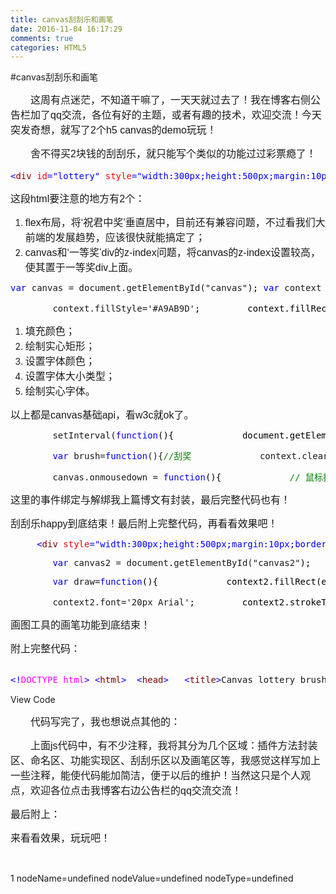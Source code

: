 ```yaml
---
title: canvas刮刮乐和画笔
date: 2016-11-04 16:17:29
comments: true
categories: HTML5
---
```


#canvas刮刮乐和画笔
<p><span style="font-family: 'comic sans ms', sans-serif; font-size: 16px;">　　这周有点迷茫，不知道干嘛了，一天天就过去了！我在博客右侧公告栏加了qq交流，各位有好的主题，或者有趣的技术，欢迎交流！今天突发奇想，就写了2个h5 canvas的demo玩玩！</span></p><p><span style="font-family: 'comic sans ms', sans-serif; font-size: 16px;">　　舍不得买2块钱的刮刮乐，就只能写个类似的功能过过彩票瘾了！</span></p><div class="cnblogs_code"> <pre><span style="color: #0000ff;">&lt;</span><span style="color: #800000;">div </span><span style="color: #ff0000;">id</span><span style="color: #0000ff;">="lottery"</span><span style="color: #ff0000;"> style</span><span style="color: #0000ff;">="width:300px;height:500px;margin:10px;background-color:lightskyblue;border-radius:5px;float:left;"</span><span style="color: #0000ff;">&gt;</span>          <span style="color: #0000ff;">&lt;</span><span style="color: #800000;">div </span><span style="color: #ff0000;">style</span><span style="color: #0000ff;">="width:300px;height:100px;line-height:100px;text-align:center;font-size:33px;color:blueviolet;"</span><span style="color: #0000ff;">&gt;</span>NICK彩票<span style="color: #0000ff;">&lt;/</span><span style="color: #800000;">div</span><span style="color: #0000ff;">&gt;</span>          <span style="color: #0000ff;">&lt;</span><span style="color: #800000;">div </span><span style="color: #ff0000;">id</span><span style="color: #0000ff;">="txt"</span><span style="color: #ff0000;"> style</span><span style="color: #0000ff;">="width:300px;height:200px;font-size:40px;color:peachpuff;display:flex;justify-content:center;align-items:center;flex-direction:column;"</span><span style="color: #0000ff;">&gt;</span>              <span style="color: #0000ff;">&lt;</span><span style="color: #800000;">span</span><span style="color: #0000ff;">&gt;</span>祝<span style="color: #0000ff;">&lt;/</span><span style="color: #800000;">span</span><span style="color: #0000ff;">&gt;</span>              <span style="color: #0000ff;">&lt;</span><span style="color: #800000;">span</span><span style="color: #0000ff;">&gt;</span>君<span style="color: #0000ff;">&lt;/</span><span style="color: #800000;">span</span><span style="color: #0000ff;">&gt;</span>              <span style="color: #0000ff;">&lt;</span><span style="color: #800000;">span</span><span style="color: #0000ff;">&gt;</span>中<span style="color: #0000ff;">&lt;/</span><span style="color: #800000;">span</span><span style="color: #0000ff;">&gt;</span>              <span style="color: #0000ff;">&lt;</span><span style="color: #800000;">span</span><span style="color: #0000ff;">&gt;</span>奖<span style="color: #0000ff;">&lt;/</span><span style="color: #800000;">span</span><span style="color: #0000ff;">&gt;</span>          <span style="color: #0000ff;">&lt;/</span><span style="color: #800000;">div</span><span style="color: #0000ff;">&gt;</span>          <span style="color: #0000ff;">&lt;</span><span style="color: #800000;">div </span><span style="color: #ff0000;">id</span><span style="color: #0000ff;">="canvasArea"</span><span style="color: #ff0000;"> style</span><span style="color: #0000ff;">="width:300px;height:200px;position:relative;"</span><span style="color: #0000ff;">&gt;</span>              <span style="color: #0000ff;">&lt;</span><span style="color: #800000;">div </span><span style="color: #ff0000;">style</span><span style="color: #0000ff;">="width:300px;height:200px;position:absolute;top:0;left:0;z-index:1;text-align:center;line-height:200px;font-weight:bold;font-size:56px;color:indianred;"</span><span style="color: #0000ff;">&gt;</span>一等奖<span style="color: #0000ff;">&lt;/</span><span style="color: #800000;">div</span><span style="color: #0000ff;">&gt;</span>              <span style="color: #0000ff;">&lt;</span><span style="color: #800000;">canvas </span><span style="color: #ff0000;">id</span><span style="color: #0000ff;">="canvas"</span><span style="color: #ff0000;"> width</span><span style="color: #0000ff;">="300px"</span><span style="color: #ff0000;"> height</span><span style="color: #0000ff;">="200px"</span><span style="color: #ff0000;"> style</span><span style="color: #0000ff;">="position:absolute;top:0;left:0;z-index:2;"</span><span style="color: #0000ff;">&gt;&lt;/</span><span style="color: #800000;">canvas</span><span style="color: #0000ff;">&gt;</span>          <span style="color: #0000ff;">&lt;/</span><span style="color: #800000;">div</span><span style="color: #0000ff;">&gt;</span>      <span style="color: #0000ff;">&lt;/</span><span style="color: #800000;">div</span><span style="color: #0000ff;">&gt;</span></pre> </div><p><span style="font-family: 'comic sans ms', sans-serif; font-size: 16px;">这段html要注意的地方有2个：</span></p><ol> <li><span style="font-family: 'comic sans ms', sans-serif; font-size: 16px;">flex布局，将&lsquo;祝君中奖&rsquo;垂直居中，目前还有兼容问题，不过看我们大前端的发展趋势，应该很快就能搞定了；</span></li> <li><span style="font-family: 'comic sans ms', sans-serif; font-size: 16px;">canvas和&lsquo;一等奖&rsquo;div的z-index问题，将canvas的z-index设置较高，使其置于一等奖div上面。</span></li> </ol><div class="cnblogs_code"> <pre><span style="color: #0000ff;">var</span> canvas = document.getElementById("canvas"<span style="color: #000000;">); </span><span style="color: #0000ff;">var</span> context = canvas.getContext("2d");</pre> </div><div class="cnblogs_code"> <pre>        context.fillStyle='#A9AB9D'<span style="color: #000000;">;         context.fillRect(</span>10,10,280,180<span style="color: #000000;">);         context.fillStyle</span>='#000'<span style="color: #000000;">;         context.font</span>='50px Arial'<span style="color: #000000;">;         context.fillText(</span>'刮奖区',75,115);</pre> </div><ol> <li><span style="font-family: 'comic sans ms', sans-serif; font-size: 16px;">填充颜色；</span></li> <li><span style="font-family: 'comic sans ms', sans-serif; font-size: 16px;">绘制实心矩形；</span></li> <li><span style="font-family: 'comic sans ms', sans-serif; font-size: 16px;">设置字体颜色；</span></li> <li><span style="font-family: 'comic sans ms', sans-serif; font-size: 16px;">设置字体大小类型；</span></li> <li><span style="font-family: 'comic sans ms', sans-serif; font-size: 16px;">绘制实心字体。</span></li> </ol><p><span style="font-family: 'comic sans ms', sans-serif; font-size: 16px;">以上都是canvas基础api，看w3c就ok了。</span></p><div class="cnblogs_code"> <pre>        setInterval(<span style="color: #0000ff;">function</span><span style="color: #000000;">(){             document.getElementById(</span>'txt').style.color = document.getElementById('txt').style.color=='peachpuff' ? 'yellow' : 'peachpuff'<span style="color: #000000;">;         },</span>500);</pre> </div><div class="cnblogs_code"> <pre>        <span style="color: #0000ff;">var</span> brush=<span style="color: #0000ff;">function</span>(){<span style="color: #008000;">//</span><span style="color: #008000;">刮奖</span>             context.clearRect(event.offsetX,event.offsetY,20,20<span style="color: #000000;">);         };</span></pre> </div><div class="cnblogs_code"> <pre>        canvas.onmousedown = <span style="color: #0000ff;">function</span><span style="color: #000000;">(){             </span><span style="color: #008000;">//</span><span style="color: #008000;"> 鼠标按下时 - 绑定鼠标跟随事件</span>             bindHandler(canvas,'mousemove',brush,<span style="color: #0000ff;">false</span><span style="color: #000000;">);         }         canvas.onmouseup </span>= <span style="color: #0000ff;">function</span><span style="color: #000000;">(){             </span><span style="color: #008000;">//</span><span style="color: #008000;"> 停止刮奖功能 - 解绑鼠标跟随事件</span>             removeHandler(canvas,"mousemove",brush,<span style="color: #0000ff;">false</span><span style="color: #000000;">);         }</span></pre> </div><p><span style="font-family: 'comic sans ms', sans-serif; font-size: 16px;">这里的事件绑定与解绑我上篇博文有封装，最后完整代码也有！</span></p><p><span style="font-family: 'comic sans ms', sans-serif; font-size: 16px;">刮刮乐happy到底结束！最后附上完整代码，再看看效果吧！</span></p><div class="cnblogs_code"> <pre>     <span style="color: #0000ff;">&lt;</span><span style="color: #800000;">div </span><span style="color: #ff0000;">style</span><span style="color: #0000ff;">="width:300px;height:500px;margin:10px;border-radius:10px;overflow:hidden;float:right;"</span><span style="color: #0000ff;">&gt;</span>          <span style="color: #0000ff;">&lt;</span><span style="color: #800000;">canvas </span><span style="color: #ff0000;">id</span><span style="color: #0000ff;">="canvas2"</span><span style="color: #ff0000;"> width</span><span style="color: #0000ff;">="300px"</span><span style="color: #ff0000;"> height</span><span style="color: #0000ff;">="500px"</span><span style="color: #ff0000;"> style</span><span style="color: #0000ff;">="background-color:lightblue;"</span><span style="color: #0000ff;">&gt;&lt;/</span><span style="color: #800000;">canvas</span><span style="color: #0000ff;">&gt;</span>      <span style="color: #0000ff;">&lt;/</span><span style="color: #800000;">div</span><span style="color: #0000ff;">&gt;</span></pre> </div><div class="cnblogs_code"> <pre>        <span style="color: #0000ff;">var</span> canvas2 = document.getElementById("canvas2"<span style="color: #000000;">);         </span><span style="color: #0000ff;">var</span> context2 = canvas2.getContext("2d");</pre> </div><div class="cnblogs_code"> <pre>        <span style="color: #0000ff;">var</span> draw=<span style="color: #0000ff;">function</span><span style="color: #000000;">(){             context2.fillRect(event.offsetX,event.offsetY,</span>10,10<span style="color: #000000;">);         };</span></pre> </div><div class="cnblogs_code"> <pre>        context2.font='20px Arial'<span style="color: #000000;">;         context2.strokeText(</span>'NICK画笔',100,30);<span style="color: #008000;">//</span><span style="color: #008000;">写个头</span>         <span style="color: #008000;">//</span><span style="color: #008000;">1. 为canvas元素onmousedown和onmouseup事件</span>         canvas2.onmousedown = <span style="color: #0000ff;">function</span><span style="color: #000000;">(){             </span><span style="color: #008000;">//</span><span style="color: #008000;"> 启用画笔功能 - 绑定鼠标跟随事件</span>             bindHandler(canvas2,'mousemove',draw,<span style="color: #0000ff;">false</span><span style="color: #000000;">);         }         canvas2.onmouseup </span>= <span style="color: #0000ff;">function</span><span style="color: #000000;">(){             </span><span style="color: #008000;">//</span><span style="color: #008000;"> 停止画笔功能 - 解绑鼠标跟随事件</span>             removeHandler(canvas2,"mousemove",draw,<span style="color: #0000ff;">false</span><span style="color: #000000;">);         }</span></pre> </div><p><span style="font-family: 'comic sans ms', sans-serif; font-size: 16px;">画图工具的画笔功能到底结束！</span></p><p><span style="font-family: 'comic sans ms', sans-serif; font-size: 16px;">附上完整代码：</span></p><div class="cnblogs_code" onclick="cnblogs_code_show('900b9f94-3fe0-4916-a8b5-cd220a54ab30')"><img id="code_img_closed_900b9f94-3fe0-4916-a8b5-cd220a54ab30" class="code_img_closed" src="http://images.cnblogs.com/OutliningIndicators/ContractedBlock.gif" alt=""><img id="code_img_opened_900b9f94-3fe0-4916-a8b5-cd220a54ab30" class="code_img_opened" style="display: none;" onclick="cnblogs_code_hide('900b9f94-3fe0-4916-a8b5-cd220a54ab30',event)" src="http://images.cnblogs.com/OutliningIndicators/ExpandedBlockStart.gif" alt=""> <div id="cnblogs_code_open_900b9f94-3fe0-4916-a8b5-cd220a54ab30" class="cnblogs_code_hide"> <pre><span style="color: #0000ff;">&lt;!</span><span style="color: #ff00ff;">DOCTYPE html</span><span style="color: #0000ff;">&gt;</span> <span style="color: #0000ff;">&lt;</span><span style="color: #800000;">html</span><span style="color: #0000ff;">&gt;</span>  <span style="color: #0000ff;">&lt;</span><span style="color: #800000;">head</span><span style="color: #0000ff;">&gt;</span>   <span style="color: #0000ff;">&lt;</span><span style="color: #800000;">title</span><span style="color: #0000ff;">&gt;</span>Canvas lottery brush nick<span style="color: #0000ff;">&lt;/</span><span style="color: #800000;">title</span><span style="color: #0000ff;">&gt;</span>   <span style="color: #0000ff;">&lt;</span><span style="color: #800000;">meta </span><span style="color: #ff0000;">charset</span><span style="color: #0000ff;">="utf-8"</span><span style="color: #0000ff;">/&gt;</span>  <span style="color: #0000ff;">&lt;/</span><span style="color: #800000;">head</span><span style="color: #0000ff;">&gt;</span>  <span style="color: #0000ff;">&lt;</span><span style="color: #800000;">body</span><span style="color: #0000ff;">&gt;</span>  <span style="color: #0000ff;">&lt;</span><span style="color: #800000;">div </span><span style="color: #ff0000;">style</span><span style="color: #0000ff;">="width:640px;margin:auto;"</span><span style="color: #0000ff;">&gt;</span>      <span style="color: #008000;">&lt;!--</span><span style="color: #008000;">刮刮乐</span><span style="color: #008000;">--&gt;</span>      <span style="color: #0000ff;">&lt;</span><span style="color: #800000;">div </span><span style="color: #ff0000;">id</span><span style="color: #0000ff;">="lottery"</span><span style="color: #ff0000;"> style</span><span style="color: #0000ff;">="width:300px;height:500px;margin:10px;background-color:lightskyblue;border-radius:5px;float:left;"</span><span style="color: #0000ff;">&gt;</span>          <span style="color: #0000ff;">&lt;</span><span style="color: #800000;">div </span><span style="color: #ff0000;">style</span><span style="color: #0000ff;">="width:300px;height:100px;line-height:100px;text-align:center;font-size:33px;color:blueviolet;"</span><span style="color: #0000ff;">&gt;</span>NICK彩票<span style="color: #0000ff;">&lt;/</span><span style="color: #800000;">div</span><span style="color: #0000ff;">&gt;</span>          <span style="color: #0000ff;">&lt;</span><span style="color: #800000;">div </span><span style="color: #ff0000;">id</span><span style="color: #0000ff;">="txt"</span><span style="color: #ff0000;"> style</span><span style="color: #0000ff;">="width:300px;height:200px;font-size:40px;color:peachpuff;display:flex;justify-content:center;align-items:center;flex-direction:column;"</span><span style="color: #0000ff;">&gt;</span>              <span style="color: #0000ff;">&lt;</span><span style="color: #800000;">span</span><span style="color: #0000ff;">&gt;</span>祝<span style="color: #0000ff;">&lt;/</span><span style="color: #800000;">span</span><span style="color: #0000ff;">&gt;</span>              <span style="color: #0000ff;">&lt;</span><span style="color: #800000;">span</span><span style="color: #0000ff;">&gt;</span>君<span style="color: #0000ff;">&lt;/</span><span style="color: #800000;">span</span><span style="color: #0000ff;">&gt;</span>              <span style="color: #0000ff;">&lt;</span><span style="color: #800000;">span</span><span style="color: #0000ff;">&gt;</span>中<span style="color: #0000ff;">&lt;/</span><span style="color: #800000;">span</span><span style="color: #0000ff;">&gt;</span>              <span style="color: #0000ff;">&lt;</span><span style="color: #800000;">span</span><span style="color: #0000ff;">&gt;</span>奖<span style="color: #0000ff;">&lt;/</span><span style="color: #800000;">span</span><span style="color: #0000ff;">&gt;</span>          <span style="color: #0000ff;">&lt;/</span><span style="color: #800000;">div</span><span style="color: #0000ff;">&gt;</span>          <span style="color: #0000ff;">&lt;</span><span style="color: #800000;">div </span><span style="color: #ff0000;">id</span><span style="color: #0000ff;">="canvasArea"</span><span style="color: #ff0000;"> style</span><span style="color: #0000ff;">="width:300px;height:200px;position:relative;"</span><span style="color: #0000ff;">&gt;</span>              <span style="color: #0000ff;">&lt;</span><span style="color: #800000;">div </span><span style="color: #ff0000;">style</span><span style="color: #0000ff;">="width:300px;height:200px;position:absolute;top:0;left:0;z-index:1;text-align:center;line-height:200px;font-weight:bold;font-size:56px;color:indianred;"</span><span style="color: #0000ff;">&gt;</span>一等奖<span style="color: #0000ff;">&lt;/</span><span style="color: #800000;">div</span><span style="color: #0000ff;">&gt;</span>              <span style="color: #0000ff;">&lt;</span><span style="color: #800000;">canvas </span><span style="color: #ff0000;">id</span><span style="color: #0000ff;">="canvas"</span><span style="color: #ff0000;"> width</span><span style="color: #0000ff;">="300px"</span><span style="color: #ff0000;"> height</span><span style="color: #0000ff;">="200px"</span><span style="color: #ff0000;"> style</span><span style="color: #0000ff;">="position:absolute;top:0;left:0;z-index:2;"</span><span style="color: #0000ff;">&gt;&lt;/</span><span style="color: #800000;">canvas</span><span style="color: #0000ff;">&gt;</span>          <span style="color: #0000ff;">&lt;/</span><span style="color: #800000;">div</span><span style="color: #0000ff;">&gt;</span>      <span style="color: #0000ff;">&lt;/</span><span style="color: #800000;">div</span><span style="color: #0000ff;">&gt;</span>      <span style="color: #008000;">&lt;!--</span><span style="color: #008000;">画图工具画笔功能</span><span style="color: #008000;">--&gt;</span>      <span style="color: #0000ff;">&lt;</span><span style="color: #800000;">div </span><span style="color: #ff0000;">style</span><span style="color: #0000ff;">="width:300px;height:500px;margin:10px;border-radius:10px;overflow:hidden;float:right;"</span><span style="color: #0000ff;">&gt;</span>          <span style="color: #0000ff;">&lt;</span><span style="color: #800000;">canvas </span><span style="color: #ff0000;">id</span><span style="color: #0000ff;">="canvas2"</span><span style="color: #ff0000;"> width</span><span style="color: #0000ff;">="300px"</span><span style="color: #ff0000;"> height</span><span style="color: #0000ff;">="500px"</span><span style="color: #ff0000;"> style</span><span style="color: #0000ff;">="background-color:lightblue;"</span><span style="color: #0000ff;">&gt;&lt;/</span><span style="color: #800000;">canvas</span><span style="color: #0000ff;">&gt;</span>      <span style="color: #0000ff;">&lt;/</span><span style="color: #800000;">div</span><span style="color: #0000ff;">&gt;</span>  <span style="color: #0000ff;">&lt;/</span><span style="color: #800000;">div</span><span style="color: #0000ff;">&gt;</span>  <span style="color: #0000ff;">&lt;</span><span style="color: #800000;">div </span><span style="color: #ff0000;">style</span><span style="color: #0000ff;">="text-align:center;"</span><span style="color: #0000ff;">&gt;</span>      <span style="color: #0000ff;">&lt;</span><span style="color: #800000;">p</span><span style="color: #0000ff;">&gt;</span>刮刮乐：鼠标按住不放，拖动开始刮奖！<span style="color: #0000ff;">&lt;/</span><span style="color: #800000;">p</span><span style="color: #0000ff;">&gt;</span>      <span style="color: #0000ff;">&lt;</span><span style="color: #800000;">p</span><span style="color: #0000ff;">&gt;</span>画笔：鼠标按住不放，拖动画画！<span style="color: #0000ff;">&lt;/</span><span style="color: #800000;">p</span><span style="color: #0000ff;">&gt;</span>  <span style="color: #0000ff;">&lt;/</span><span style="color: #800000;">div</span><span style="color: #0000ff;">&gt;</span>     <span style="color: #0000ff;">&lt;</span><span style="color: #800000;">script</span><span style="color: #0000ff;">&gt;</span>         <span style="background-color: #f5f5f5; color: #008000;">//</span><span style="background-color: #f5f5f5; color: #008000;">插件方法封装区</span> <span style="background-color: #f5f5f5; color: #000000;">         ;(</span><span style="background-color: #f5f5f5; color: #0000ff;">function</span><span style="background-color: #f5f5f5; color: #000000;">(){             </span><span style="background-color: #f5f5f5; color: #008000;">//</span><span style="background-color: #f5f5f5; color: #008000;"> 事件绑定</span> <span style="background-color: #f5f5f5; color: #000000;">            window.bindHandler </span><span style="background-color: #f5f5f5; color: #000000;">=</span><span style="background-color: #f5f5f5; color: #000000;"> (</span><span style="background-color: #f5f5f5; color: #0000ff;">function</span><span style="background-color: #f5f5f5; color: #000000;">() {                 </span><span style="background-color: #f5f5f5; color: #0000ff;">if</span><span style="background-color: #f5f5f5; color: #000000;"> (window.addEventListener) {</span><span style="background-color: #f5f5f5; color: #008000;">//</span><span style="background-color: #f5f5f5; color: #008000;"> 标准浏览器</span>                     <span style="background-color: #f5f5f5; color: #0000ff;">return</span> <span style="background-color: #f5f5f5; color: #0000ff;">function</span><span style="background-color: #f5f5f5; color: #000000;">(elem, type, handler) {                         </span><span style="background-color: #f5f5f5; color: #008000;">//</span><span style="background-color: #f5f5f5; color: #008000;"> elem:节点    type:事件类型   handler:事件处理函数</span>                         <span style="background-color: #f5f5f5; color: #008000;">//</span><span style="background-color: #f5f5f5; color: #008000;"> 最后一个参数为true:在捕获阶段调用事件处理程序;为false:在冒泡阶段调用事件处理程序。注意：ie没有这个参数</span> <span style="background-color: #f5f5f5; color: #000000;">                        elem.addEventListener(type, handler, </span><span style="background-color: #f5f5f5; color: #0000ff;">false</span><span style="background-color: #f5f5f5; color: #000000;">);                     }                 } </span><span style="background-color: #f5f5f5; color: #0000ff;">else</span> <span style="background-color: #f5f5f5; color: #0000ff;">if</span><span style="background-color: #f5f5f5; color: #000000;"> (window.attachEvent) {</span><span style="background-color: #f5f5f5; color: #008000;">//</span><span style="background-color: #f5f5f5; color: #008000;"> IE浏览器</span>                     <span style="background-color: #f5f5f5; color: #0000ff;">return</span> <span style="background-color: #f5f5f5; color: #0000ff;">function</span><span style="background-color: #f5f5f5; color: #000000;">(elem, type, handler) {                         elem.attachEvent(</span><span style="background-color: #f5f5f5; color: #000000;">"</span><span style="background-color: #f5f5f5; color: #000000;">on</span><span style="background-color: #f5f5f5; color: #000000;">"</span> <span style="background-color: #f5f5f5; color: #000000;">+</span><span style="background-color: #f5f5f5; color: #000000;"> type, handler);                     }                 }             }());             </span><span style="background-color: #f5f5f5; color: #008000;">//</span><span style="background-color: #f5f5f5; color: #008000;"> 事件解除</span> <span style="background-color: #f5f5f5; color: #000000;">            window.removeHandler </span><span style="background-color: #f5f5f5; color: #000000;">=</span><span style="background-color: #f5f5f5; color: #000000;"> (</span><span style="background-color: #f5f5f5; color: #0000ff;">function</span><span style="background-color: #f5f5f5; color: #000000;">() {                 </span><span style="background-color: #f5f5f5; color: #0000ff;">if</span><span style="background-color: #f5f5f5; color: #000000;"> (window.removeEventListener) {</span><span style="background-color: #f5f5f5; color: #008000;">//</span><span style="background-color: #f5f5f5; color: #008000;"> 标准浏览器</span>                     <span style="background-color: #f5f5f5; color: #0000ff;">return</span> <span style="background-color: #f5f5f5; color: #0000ff;">function</span><span style="background-color: #f5f5f5; color: #000000;">(elem, type, handler) {                         elem.removeEventListener(type, handler, </span><span style="background-color: #f5f5f5; color: #0000ff;">false</span><span style="background-color: #f5f5f5; color: #000000;">);                     }                 } </span><span style="background-color: #f5f5f5; color: #0000ff;">else</span> <span style="background-color: #f5f5f5; color: #0000ff;">if</span><span style="background-color: #f5f5f5; color: #000000;"> (window.detachEvent) {</span><span style="background-color: #f5f5f5; color: #008000;">//</span><span style="background-color: #f5f5f5; color: #008000;"> IE浏览器</span>                     <span style="background-color: #f5f5f5; color: #0000ff;">return</span> <span style="background-color: #f5f5f5; color: #0000ff;">function</span><span style="background-color: #f5f5f5; color: #000000;">(elem, type, handler) {                         elem.detachEvent(</span><span style="background-color: #f5f5f5; color: #000000;">"</span><span style="background-color: #f5f5f5; color: #000000;">on</span><span style="background-color: #f5f5f5; color: #000000;">"</span> <span style="background-color: #f5f5f5; color: #000000;">+</span><span style="background-color: #f5f5f5; color: #000000;"> type, handler);                     }                 }             }());         }());         </span><span style="background-color: #f5f5f5; color: #008000;">//</span><span style="background-color: #f5f5f5; color: #008000;">命名区</span>         <span style="background-color: #f5f5f5; color: #0000ff;">var</span><span style="background-color: #f5f5f5; color: #000000;"> canvas </span><span style="background-color: #f5f5f5; color: #000000;">=</span><span style="background-color: #f5f5f5; color: #000000;"> document.getElementById(</span><span style="background-color: #f5f5f5; color: #000000;">"</span><span style="background-color: #f5f5f5; color: #000000;">canvas</span><span style="background-color: #f5f5f5; color: #000000;">"</span><span style="background-color: #f5f5f5; color: #000000;">);         </span><span style="background-color: #f5f5f5; color: #0000ff;">var</span><span style="background-color: #f5f5f5; color: #000000;"> context </span><span style="background-color: #f5f5f5; color: #000000;">=</span><span style="background-color: #f5f5f5; color: #000000;"> canvas.getContext(</span><span style="background-color: #f5f5f5; color: #000000;">"</span><span style="background-color: #f5f5f5; color: #000000;">2d</span><span style="background-color: #f5f5f5; color: #000000;">"</span><span style="background-color: #f5f5f5; color: #000000;">);         </span><span style="background-color: #f5f5f5; color: #0000ff;">var</span><span style="background-color: #f5f5f5; color: #000000;"> canvas2 </span><span style="background-color: #f5f5f5; color: #000000;">=</span><span style="background-color: #f5f5f5; color: #000000;"> document.getElementById(</span><span style="background-color: #f5f5f5; color: #000000;">"</span><span style="background-color: #f5f5f5; color: #000000;">canvas2</span><span style="background-color: #f5f5f5; color: #000000;">"</span><span style="background-color: #f5f5f5; color: #000000;">);         </span><span style="background-color: #f5f5f5; color: #0000ff;">var</span><span style="background-color: #f5f5f5; color: #000000;"> context2 </span><span style="background-color: #f5f5f5; color: #000000;">=</span><span style="background-color: #f5f5f5; color: #000000;"> canvas2.getContext(</span><span style="background-color: #f5f5f5; color: #000000;">"</span><span style="background-color: #f5f5f5; color: #000000;">2d</span><span style="background-color: #f5f5f5; color: #000000;">"</span><span style="background-color: #f5f5f5; color: #000000;">);         </span><span style="background-color: #f5f5f5; color: #0000ff;">var</span><span style="background-color: #f5f5f5; color: #000000;"> brush</span><span style="background-color: #f5f5f5; color: #000000;">=</span><span style="background-color: #f5f5f5; color: #0000ff;">function</span><span style="background-color: #f5f5f5; color: #000000;">(){</span><span style="background-color: #f5f5f5; color: #008000;">//</span><span style="background-color: #f5f5f5; color: #008000;">刮奖</span> <span style="background-color: #f5f5f5; color: #000000;">            context.clearRect(event.offsetX,event.offsetY,</span><span style="background-color: #f5f5f5; color: #000000;">20</span><span style="background-color: #f5f5f5; color: #000000;">,</span><span style="background-color: #f5f5f5; color: #000000;">20</span><span style="background-color: #f5f5f5; color: #000000;">);         };         </span><span style="background-color: #f5f5f5; color: #0000ff;">var</span><span style="background-color: #f5f5f5; color: #000000;"> draw</span><span style="background-color: #f5f5f5; color: #000000;">=</span><span style="background-color: #f5f5f5; color: #0000ff;">function</span><span style="background-color: #f5f5f5; color: #000000;">(){</span><span style="background-color: #f5f5f5; color: #008000;">//</span><span style="background-color: #f5f5f5; color: #008000;">写字</span> <span style="background-color: #f5f5f5; color: #000000;">            context2.fillRect(event.offsetX,event.offsetY,</span><span style="background-color: #f5f5f5; color: #000000;">10</span><span style="background-color: #f5f5f5; color: #000000;">,</span><span style="background-color: #f5f5f5; color: #000000;">10</span><span style="background-color: #f5f5f5; color: #000000;">);         };         </span><span style="background-color: #f5f5f5; color: #008000;">//</span><span style="background-color: #f5f5f5; color: #008000;">功能实现区</span>         <span style="background-color: #f5f5f5; color: #008000;">//</span><span style="background-color: #f5f5f5; color: #008000;">刮刮乐</span>         <span style="background-color: #f5f5f5; color: #008000;">//</span><span style="background-color: #f5f5f5; color: #008000;"> 1. 绘制刮奖区域</span> <span style="background-color: #f5f5f5; color: #000000;">        context.fillStyle</span><span style="background-color: #f5f5f5; color: #000000;">=</span><span style="background-color: #f5f5f5; color: #000000;">'</span><span style="background-color: #f5f5f5; color: #000000;">#A9AB9D</span><span style="background-color: #f5f5f5; color: #000000;">'</span><span style="background-color: #f5f5f5; color: #000000;">;         context.fillRect(</span><span style="background-color: #f5f5f5; color: #000000;">10</span><span style="background-color: #f5f5f5; color: #000000;">,</span><span style="background-color: #f5f5f5; color: #000000;">10</span><span style="background-color: #f5f5f5; color: #000000;">,</span><span style="background-color: #f5f5f5; color: #000000;">280</span><span style="background-color: #f5f5f5; color: #000000;">,</span><span style="background-color: #f5f5f5; color: #000000;">180</span><span style="background-color: #f5f5f5; color: #000000;">);         context.fillStyle</span><span style="background-color: #f5f5f5; color: #000000;">=</span><span style="background-color: #f5f5f5; color: #000000;">'</span><span style="background-color: #f5f5f5; color: #000000;">#000</span><span style="background-color: #f5f5f5; color: #000000;">'</span><span style="background-color: #f5f5f5; color: #000000;">;         context.font</span><span style="background-color: #f5f5f5; color: #000000;">=</span><span style="background-color: #f5f5f5; color: #000000;">'</span><span style="background-color: #f5f5f5; color: #000000;">50px Arial</span><span style="background-color: #f5f5f5; color: #000000;">'</span><span style="background-color: #f5f5f5; color: #000000;">;         context.fillText(</span><span style="background-color: #f5f5f5; color: #000000;">'</span><span style="background-color: #f5f5f5; color: #000000;">刮奖区</span><span style="background-color: #f5f5f5; color: #000000;">'</span><span style="background-color: #f5f5f5; color: #000000;">,</span><span style="background-color: #f5f5f5; color: #000000;">75</span><span style="background-color: #f5f5f5; color: #000000;">,</span><span style="background-color: #f5f5f5; color: #000000;">115</span><span style="background-color: #f5f5f5; color: #000000;">);         </span><span style="background-color: #f5f5f5; color: #008000;">//</span><span style="background-color: #f5f5f5; color: #008000;">字体变色</span> <span style="background-color: #f5f5f5; color: #000000;">        setInterval(</span><span style="background-color: #f5f5f5; color: #0000ff;">function</span><span style="background-color: #f5f5f5; color: #000000;">(){             document.getElementById(</span><span style="background-color: #f5f5f5; color: #000000;">'</span><span style="background-color: #f5f5f5; color: #000000;">txt</span><span style="background-color: #f5f5f5; color: #000000;">'</span><span style="background-color: #f5f5f5; color: #000000;">).style.color </span><span style="background-color: #f5f5f5; color: #000000;">=</span><span style="background-color: #f5f5f5; color: #000000;"> document.getElementById(</span><span style="background-color: #f5f5f5; color: #000000;">'</span><span style="background-color: #f5f5f5; color: #000000;">txt</span><span style="background-color: #f5f5f5; color: #000000;">'</span><span style="background-color: #f5f5f5; color: #000000;">).style.color</span><span style="background-color: #f5f5f5; color: #000000;">==</span><span style="background-color: #f5f5f5; color: #000000;">'</span><span style="background-color: #f5f5f5; color: #000000;">peachpuff</span><span style="background-color: #f5f5f5; color: #000000;">'</span> <span style="background-color: #f5f5f5; color: #000000;">?</span> <span style="background-color: #f5f5f5; color: #000000;">'</span><span style="background-color: #f5f5f5; color: #000000;">yellow</span><span style="background-color: #f5f5f5; color: #000000;">'</span><span style="background-color: #f5f5f5; color: #000000;"> : </span><span style="background-color: #f5f5f5; color: #000000;">'</span><span style="background-color: #f5f5f5; color: #000000;">peachpuff</span><span style="background-color: #f5f5f5; color: #000000;">'</span><span style="background-color: #f5f5f5; color: #000000;">;         },</span><span style="background-color: #f5f5f5; color: #000000;">500</span><span style="background-color: #f5f5f5; color: #000000;">);         </span><span style="background-color: #f5f5f5; color: #008000;">//</span><span style="background-color: #f5f5f5; color: #008000;">2. 为canvas元素onmousedown和onmouseup事件</span> <span style="background-color: #f5f5f5; color: #000000;">        canvas.onmousedown </span><span style="background-color: #f5f5f5; color: #000000;">=</span> <span style="background-color: #f5f5f5; color: #0000ff;">function</span><span style="background-color: #f5f5f5; color: #000000;">(){             </span><span style="background-color: #f5f5f5; color: #008000;">//</span><span style="background-color: #f5f5f5; color: #008000;"> 鼠标按下时 - 绑定鼠标跟随事件</span> <span style="background-color: #f5f5f5; color: #000000;">            bindHandler(canvas,</span><span style="background-color: #f5f5f5; color: #000000;">'</span><span style="background-color: #f5f5f5; color: #000000;">mousemove</span><span style="background-color: #f5f5f5; color: #000000;">'</span><span style="background-color: #f5f5f5; color: #000000;">,brush,</span><span style="background-color: #f5f5f5; color: #0000ff;">false</span><span style="background-color: #f5f5f5; color: #000000;">);         }         canvas.onmouseup </span><span style="background-color: #f5f5f5; color: #000000;">=</span> <span style="background-color: #f5f5f5; color: #0000ff;">function</span><span style="background-color: #f5f5f5; color: #000000;">(){             </span><span style="background-color: #f5f5f5; color: #008000;">//</span><span style="background-color: #f5f5f5; color: #008000;"> 停止刮奖功能 - 解绑鼠标跟随事件</span> <span style="background-color: #f5f5f5; color: #000000;">            removeHandler(canvas,</span><span style="background-color: #f5f5f5; color: #000000;">"</span><span style="background-color: #f5f5f5; color: #000000;">mousemove</span><span style="background-color: #f5f5f5; color: #000000;">"</span><span style="background-color: #f5f5f5; color: #000000;">,brush,</span><span style="background-color: #f5f5f5; color: #0000ff;">false</span><span style="background-color: #f5f5f5; color: #000000;">);         }         </span><span style="background-color: #f5f5f5; color: #008000;">//</span><span style="background-color: #f5f5f5; color: #008000;">画笔</span> <span style="background-color: #f5f5f5; color: #000000;">        context2.font</span><span style="background-color: #f5f5f5; color: #000000;">=</span><span style="background-color: #f5f5f5; color: #000000;">'</span><span style="background-color: #f5f5f5; color: #000000;">20px Arial</span><span style="background-color: #f5f5f5; color: #000000;">'</span><span style="background-color: #f5f5f5; color: #000000;">;         context2.strokeText(</span><span style="background-color: #f5f5f5; color: #000000;">'</span><span style="background-color: #f5f5f5; color: #000000;">NICK画笔</span><span style="background-color: #f5f5f5; color: #000000;">'</span><span style="background-color: #f5f5f5; color: #000000;">,</span><span style="background-color: #f5f5f5; color: #000000;">100</span><span style="background-color: #f5f5f5; color: #000000;">,</span><span style="background-color: #f5f5f5; color: #000000;">30</span><span style="background-color: #f5f5f5; color: #000000;">);</span><span style="background-color: #f5f5f5; color: #008000;">//</span><span style="background-color: #f5f5f5; color: #008000;">写个头</span>         <span style="background-color: #f5f5f5; color: #008000;">//</span><span style="background-color: #f5f5f5; color: #008000;">1. 为canvas元素onmousedown和onmouseup事件</span> <span style="background-color: #f5f5f5; color: #000000;">        canvas2.onmousedown </span><span style="background-color: #f5f5f5; color: #000000;">=</span> <span style="background-color: #f5f5f5; color: #0000ff;">function</span><span style="background-color: #f5f5f5; color: #000000;">(){             </span><span style="background-color: #f5f5f5; color: #008000;">//</span><span style="background-color: #f5f5f5; color: #008000;"> 启用画笔功能 - 绑定鼠标跟随事件</span> <span style="background-color: #f5f5f5; color: #000000;">            bindHandler(canvas2,</span><span style="background-color: #f5f5f5; color: #000000;">'</span><span style="background-color: #f5f5f5; color: #000000;">mousemove</span><span style="background-color: #f5f5f5; color: #000000;">'</span><span style="background-color: #f5f5f5; color: #000000;">,draw,</span><span style="background-color: #f5f5f5; color: #0000ff;">false</span><span style="background-color: #f5f5f5; color: #000000;">);         }         canvas2.onmouseup </span><span style="background-color: #f5f5f5; color: #000000;">=</span> <span style="background-color: #f5f5f5; color: #0000ff;">function</span><span style="background-color: #f5f5f5; color: #000000;">(){             </span><span style="background-color: #f5f5f5; color: #008000;">//</span><span style="background-color: #f5f5f5; color: #008000;"> 停止画笔功能 - 解绑鼠标跟随事件</span> <span style="background-color: #f5f5f5; color: #000000;">            removeHandler(canvas2,</span><span style="background-color: #f5f5f5; color: #000000;">"</span><span style="background-color: #f5f5f5; color: #000000;">mousemove</span><span style="background-color: #f5f5f5; color: #000000;">"</span><span style="background-color: #f5f5f5; color: #000000;">,draw,</span><span style="background-color: #f5f5f5; color: #0000ff;">false</span><span style="background-color: #f5f5f5; color: #000000;">);         }     </span><span style="color: #0000ff;">&lt;/</span><span style="color: #800000;">script</span><span style="color: #0000ff;">&gt;</span>  <span style="color: #0000ff;">&lt;/</span><span style="color: #800000;">body</span><span style="color: #0000ff;">&gt;</span> <span style="color: #0000ff;">&lt;/</span><span style="color: #800000;">html</span><span style="color: #0000ff;">&gt;</span></pre> </div> <span class="cnblogs_code_collapse">View Code</span></div><p><span style="font-family: 'comic sans ms', sans-serif; font-size: 16px;">　　代码写完了，我也想说点其他的：</span></p><p><span style="font-family: 'comic sans ms', sans-serif; font-size: 16px;">　　上面js代码中，有不少注释，我将其分为几个区域：插件方法封装区、命名区、功能实现区、刮刮乐区以及画笔区等，我感觉这样写加上一些注释，能使代码能加简洁，便于以后的维护！当然这只是个人观点，欢迎各位点击我博客右边公告栏的qq交流交流！</span></p><p><span style="font-family: 'comic sans ms', sans-serif; font-size: 16px;">最后附上：</span></p><p><span style="font-family: 'comic sans ms', sans-serif; font-size: 16px;">来看看效果，玩玩吧！</span></p><p><span style="font-family: 'comic sans ms', sans-serif; font-size: 16px;"></span></p><p>&nbsp;</p>1 nodeName=undefined nodeValue=undefined nodeType=undefined
